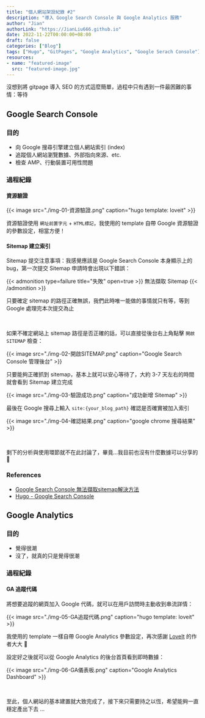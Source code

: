```yaml
---
title: "個人網站架設紀錄 #2"
description: "導入 Google Search Console 與 Google Analytics 服務"
author: "Jian"
authorLink: "https://JianLiu666.github.io"
date: 2022-11-22T00:00:00+08:00
draft: false
categories: ["Blog"]
tags: ["Hugo", "GitPages", "Google Analytics", "Google Serach Console"]
resources:
- name: "featured-image"
  src: "featured-image.jpg"
---
```


<!--more-->

沒想到將 gitpage 導入 SEO 的方式這麼簡單，過程中只有遇到一件最困難的事情：等待

## Google Search Console

### 目的

- 向 Google 搜尋引擎建立個人網站索引 (index)
- 追蹤個人網站瀏覽數據、外部指向來源、etc.
- 檢查 AMP、行動裝置可用性問題

### 過程紀錄

#### 資源驗證

{{< image src="./img-01-資源驗證.png" caption="hugo template: loveit" >}}

資源驗證使用 `網址前置字元` + `HTML標記`，我使用的 template 自帶 Google 資源驗證的參數設定，相當方便！

#### Sitemap 建立索引

Sitemap 提交注意事項：我感覺應該是 Google Search Console 本身顯示上的 bug，第一次提交 Sitemap 申請時會出現以下錯誤：

{{< admonition type=failure title="失敗" open=true >}}
無法擷取 Sitemap
{{< /admonition >}}

只要確定 sitemap 的路徑正確無誤，我們此時唯一能做的事情就只有等，等到 Google 處理完本次提交為止

<br>

如果不確定網站上 sitemap 路徑是否正確的話，可以直接從後台右上角點擊 `開啟 SITEMAP` 檢查：

{{< image src="./img-02-開啟SITEMAP.png" caption="Google Search Console 管理後台" >}}

只要能夠正確抓到 sitemap，基本上就可以安心等待了，大約 3-7 天左右的時間就會看到 Sitemap 建立完成

{{< image src="./img-03-驗證成功.png" caption="成功新增 Sitemap" >}}

最後在 Google 搜尋上輸入 `site:{your_blog_path}` 確認是否確實被加入索引

{{< image src="./img-04-確認結果.png" caption="google chrome 搜尋結果" >}}

<br>

剩下的分析與使用環節就不在此討論了，畢竟...我目前也沒有什麼數據可以分享的 🥹

### References

- [Google Search Console 無法擷取sitemap解決方法](https://kyiplay.com/2020/04/google-search-console-coudnt-fetch-sitemap/)
- [Hugo - Google Search Console](https://yidti.github.io/blog/hugo/gsc/)

## Google Analytics

### 目的

- 覺得很潮
- 沒了，就真的只是覺得很潮

### 過程紀錄

#### GA 追蹤代碼

將想要追蹤的網頁加入 Google 代碼，就可以在用戶訪問時主動收到串流詳情：

{{< image src="./img-05-GA追蹤代碼.png" caption="hugo template: loveit" >}}

我使用的 template 一樣自帶 Google Analytics 參數設定，再次感謝 [LoveIt](https://github.com/dillonzq/LoveIt) 的作者大大 🫡

設定好之後就可以從 Google Analytics 的後台首頁看到即時數據：

{{< image src="./img-06-GA儀表板.png" caption="Google Analytics Dashboard" >}}

<br>

至此，個人網站的基本建置就大致完成了，接下來只需要持之以恆，希望能夠一直穩定產出下去 ...
